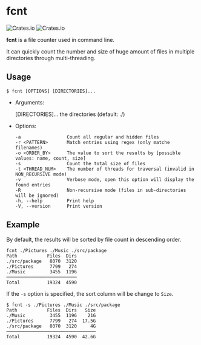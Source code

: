 # fcnt

![Crates.io](https://img.shields.io/crates/v/fcnt?color=9cf)
![Crates.io](https://img.shields.io/crates/d/fcnt?color=green&label=install)

**fcnt** is a file counter used in command line.

It can quickly count the number and size of huge amount of files in multiple directories through multi-threading.

## Usage

```shell
$ fcnt [OPTIONS] [DIRECTORIES]...
```

- Arguments:

  [DIRECTORIES]...  the directories (default: ./)

- Options:

  ```
  -a                 Count all regular and hidden files
  -r <PATTERN>       Match entries using regex (only matche filenames)
  -o <ORDER_BY>      The value to sort the results by [possible values: name, count, size]
  -s                 Count the total size of files
  -t <THREAD_NUM>    The number of threads for traversal (invalid in NON_RECURSIVE mode)
  -v                 Verbose mode, open this option will display the found entries
  -R                 Non-recursive mode (files in sub-directories will be ignored)
  -h, --help         Print help
  -V, --version      Print version
  ```

## Example

By default, the results will be sorted by file count in descending order.

```shell
fcnt ./Pictures ./Music ./src/package
Path           Files  Dirs
./src/package   8070  3120
./Pictures      7799   274
./Music         3455  1196
──────────────────────────
Total          19324  4590
```

If the `-s` option is specified, the sort column will be change to `Size`.

```shell
$ fcnt -s ./Pictures ./Music ./src/package
Path           Files  Dirs   Size
./Music         3455  1196    21G
./Pictures      7799   274  17.5G
./src/package   8070  3120     4G
─────────────────────────────────
Total          19324  4590  42.6G
```
